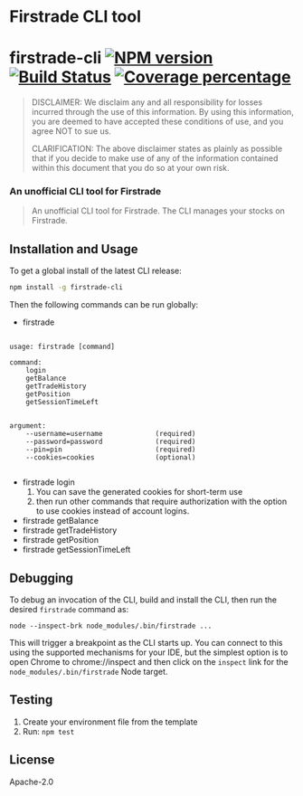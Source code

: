# Firstrade CLI tool

# firstrade-cli [![NPM version][npm-image]][npm-url] [![Build Status][travis-image]][travis-url] [![Coverage percentage][coveralls-image]][coveralls-url]

> DISCLAIMER: We disclaim any and all responsibility for losses incurred through the use of this information. By using this information, you are deemed to have accepted these conditions of use, and you agree NOT to sue us.
>
> CLARIFICATION: The above disclaimer states as plainly as possible that if you decide to make use of any of the information contained within this document that you do so at your own risk.

### An unofficial CLI tool for Firstrade

> An unofficial CLI tool for Firstrade. The CLI manages your stocks on Firstrade.

## Installation and Usage

To get a global install of the latest CLI release:

```sh
npm install -g firstrade-cli
```

Then the following commands can be run globally:

* firstrade

```

usage: firstrade [command]

command:
    login
    getBalance
    getTradeHistory
    getPosition
    getSessionTimeLeft


argument:
    --username=username             (required)
    --password=password             (required)
    --pin=pin                       (required)
    --cookies=cookies               (optional)
  
```

* firstrade login
  1. You can save the generated cookies for short-term use
  2. then run other commands that require authorization with the option to use cookies instead of account logins.
* firstrade getBalance
* firstrade getTradeHistory
* firstrade getPosition
* firstrade getSessionTimeLeft

## Debugging

To debug an invocation of the CLI, build and install the CLI, then run the desired `firstrade` command as:

```shell
node --inspect-brk node_modules/.bin/firstrade ...
```

This will trigger a breakpoint as the CLI starts up. You can connect to this using the supported mechanisms for your IDE, but the simplest option is to open Chrome to chrome://inspect and then click on the `inspect` link for the `node_modules/.bin/firstrade` Node target.

## Testing

1. Create your environment file from the template
2. Run: `npm test`

## License

Apache-2.0

[npm-image]: https://badge.fury.io/js/firstrade-cli.svg
[npm-url]: https://npmjs.org/package/firstrade-cli
[travis-image]: https://travis-ci.com/LLLLinda/firstrade-cli.svg?branch=master
[travis-url]: https://travis-ci.com/LLLLinda/firstrade-cli
[coveralls-image]: https://coveralls.io/repos/LLLLinda/firstrade-cli/badge.svg
[coveralls-url]: https://coveralls.io/r/LLLLinda/firstrade-cli
